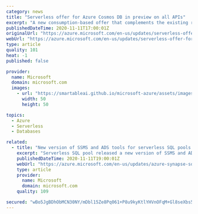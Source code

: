 ```yaml
---
category: news
title: "Serverless offer for Azure Cosmos DB in preview on all APIs"
excerpt: "A new consumption-based offer that complements the existing range of provisioned throughput options is now in preview for all Azure Cosmos DB APIs."
publishedDateTime: 2020-11-11T17:00:01Z
originalUrl: "https://azure.microsoft.com/en-us/updates/serverless-offer-for-azure-cosmos-db-in-preview-on-all-apis/"
webUrl: "https://azure.microsoft.com/en-us/updates/serverless-offer-for-azure-cosmos-db-in-preview-on-all-apis/"
type: article
quality: 101
heat: -1
published: false

provider:
  name: Microsoft
  domain: microsoft.com
  images:
    - url: "https://smartableai.github.io/microsoft-azure/assets/images/organizations/microsoft.com-50x50.jpg"
      width: 50
      height: 50

topics:
  - Azure
  - Serverless
  - Databases

related:
  - title: "New version of SSMS and ADS tools for serverless SQL pools in Azure Synapse Analytics"
    excerpt: "Serverless SQL pool released a new version of SSMS and ADS which improves scripting in object explorer and increases stability."
    publishedDateTime: 2020-11-11T19:00:01Z
    webUrl: "https://azure.microsoft.com/en-us/updates/azure-synapse-sql-serverless-breaking-change-related-to-tooling-ssms-ads/"
    type: article
    provider:
      name: Microsoft
      domain: microsoft.com
    quality: 109

secured: "wBo5JgBDhObMCN30NY/mDbl15Ze8Pq061+P8u9kyKtlYHVnOFqM+Gl8seXbs5iG8JkEbZ+7PDVLYpc0FOmljvqoddG2kHuoYXpRD+SgGGW3mWSh8M8y9km83gBGTYTT3szPaUEpCOIGY51lXn02nrhpt66uI0YpcSaijHGgnSDZS5hRw3GqhpJX3fusSeIPFci/0e4XwzDoCNQo0mosKoqqbekq8Nd72wPOTvmWdgw/JKMMJUOL96SS1qFHBepHzb21HJ5MeRfM1BrqpPzr3NF9NqUGGyfhEUtjrwTEA/rPBAbyJ9P29vdpOwZ0alUk1FyM3ralTU8N4cFQbREcweBDAUxh+uNkQ6bQ3oYRd224=;+WbRBJoNBM99Los+J7ak5A=="
---
```


